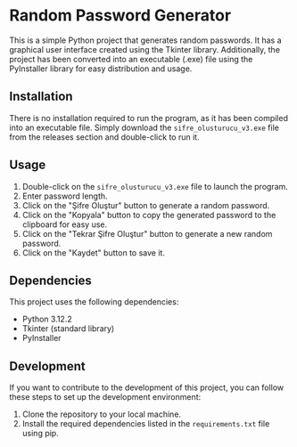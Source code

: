 # Random Password Generator

This is a simple Python project that generates random passwords. It has a graphical user interface created using the Tkinter library. Additionally, the project has been converted into an executable (.exe) file using the PyInstaller library for easy distribution and usage.

## Installation

There is no installation required to run the program, as it has been compiled into an executable file. Simply download the `sifre_olusturucu_v3.exe` file from the releases section and double-click to run it.

## Usage

1. Double-click on the `sifre_olusturucu_v3.exe` file to launch the program.
2. Enter password length.
3. Click on the "Şifre Oluştur" button to generate a random password.
4. Click on the "Kopyala" button to copy the generated password to the clipboard for easy use.
5. Click on the "Tekrar Şifre Oluştur" button to generate a new random password.
6. Click on the "Kaydet" button to save it.

## Dependencies

This project uses the following dependencies:
- Python 3.12.2
- Tkinter (standard library)
- PyInstaller

## Development

If you want to contribute to the development of this project, you can follow these steps to set up the development environment:
1. Clone the repository to your local machine.
2. Install the required dependencies listed in the `requirements.txt` file using pip.
